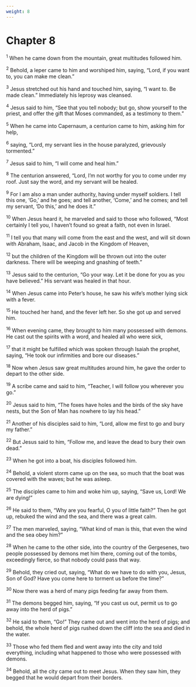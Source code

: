 ```yaml
---
weight: 8
---
```


# Chapter 8

<sup>1</sup> When he came down from the mountain, great multitudes followed him. 

<sup>2</sup> Behold, a leper came to him and worshiped him, saying, “Lord, if you want to, you can make me clean.” 

<sup>3</sup> Jesus stretched out his hand and touched him, saying, “I want to. Be made clean.” Immediately his leprosy was cleansed. 

<sup>4</sup> Jesus said to him, “See that you tell nobody; but go, show yourself to the priest, and offer the gift that Moses commanded, as a testimony to them.” 

<sup>5</sup> When he came into Capernaum, a centurion came to him, asking him for help, 

<sup>6</sup> saying, “Lord, my servant lies in the house paralyzed, grievously tormented.” 

<sup>7</sup> Jesus said to him, “I will come and heal him.” 

<sup>8</sup> The centurion answered, “Lord, I’m not worthy for you to come under my roof. Just say the word, and my servant will be healed. 

<sup>9</sup> For I am also a man under authority, having under myself soldiers. I tell this one, ‘Go,’ and he goes; and tell another, ‘Come,’ and he comes; and tell my servant, ‘Do this,’ and he does it.” 

<sup>10</sup> When Jesus heard it, he marveled and said to those who followed, “Most certainly I tell you, I haven’t found so great a faith, not even in Israel. 

<sup>11</sup> I tell you that many will come from the east and the west, and will sit down with Abraham, Isaac, and Jacob in the Kingdom of Heaven, 

<sup>12</sup> but the children of the Kingdom will be thrown out into the outer darkness. There will be weeping and gnashing of teeth.” 

<sup>13</sup> Jesus said to the centurion, “Go your way. Let it be done for you as you have believed.” His servant was healed in that hour. 

<sup>14</sup> When Jesus came into Peter’s house, he saw his wife’s mother lying sick with a fever. 

<sup>15</sup> He touched her hand, and the fever left her. So she got up and served him. 

<sup>16</sup> When evening came, they brought to him many possessed with demons. He cast out the spirits with a word, and healed all who were sick, 

<sup>17</sup> that it might be fulfilled which was spoken through Isaiah the prophet, saying, “He took our infirmities and bore our diseases.” 

<sup>18</sup> Now when Jesus saw great multitudes around him, he gave the order to depart to the other side. 

<sup>19</sup> A scribe came and said to him, “Teacher, I will follow you wherever you go.” 

<sup>20</sup> Jesus said to him, “The foxes have holes and the birds of the sky have nests, but the Son of Man has nowhere to lay his head.” 

<sup>21</sup> Another of his disciples said to him, “Lord, allow me first to go and bury my father.” 

<sup>22</sup> But Jesus said to him, “Follow me, and leave the dead to bury their own dead.” 

<sup>23</sup> When he got into a boat, his disciples followed him. 

<sup>24</sup> Behold, a violent storm came up on the sea, so much that the boat was covered with the waves; but he was asleep. 

<sup>25</sup> The disciples came to him and woke him up, saying, “Save us, Lord! We are dying!” 

<sup>26</sup> He said to them, “Why are you fearful, O you of little faith?” Then he got up, rebuked the wind and the sea, and there was a great calm. 

<sup>27</sup> The men marveled, saying, “What kind of man is this, that even the wind and the sea obey him?” 

<sup>28</sup> When he came to the other side, into the country of the Gergesenes, two people possessed by demons met him there, coming out of the tombs, exceedingly fierce, so that nobody could pass that way. 

<sup>29</sup> Behold, they cried out, saying, “What do we have to do with you, Jesus, Son of God? Have you come here to torment us before the time?” 

<sup>30</sup> Now there was a herd of many pigs feeding far away from them. 

<sup>31</sup> The demons begged him, saying, “If you cast us out, permit us to go away into the herd of pigs.” 

<sup>32</sup> He said to them, “Go!” They came out and went into the herd of pigs; and behold, the whole herd of pigs rushed down the cliff into the sea and died in the water. 

<sup>33</sup> Those who fed them fled and went away into the city and told everything, including what happened to those who were possessed with demons. 

<sup>34</sup> Behold, all the city came out to meet Jesus. When they saw him, they begged that he would depart from their borders. 


